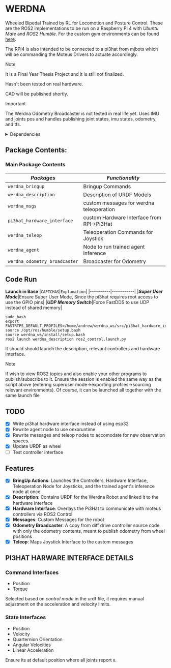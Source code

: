 # WERDNA
Wheeled Bipedal Trained by RL for Locomotion and Posture Control. These are the ROS2 implementations to be run on a Raspberry Pi 4 with *Ubuntu Mate* and *ROS2 Humble*. For the custom gym environments can be found [here](https://github.com/adwng/werdna_gym/tree/Advanced).

The RPI4 is also intended to be connected to a pi3hat from mjbots which will be commanding the Moteus Drivers to actuate accordingly. 

> [!NOTE] 
> It is a Final Year Thesis Project and it is still not finalized.
> 
> Hasn't been tested on real hardware.
>
> CAD will be published shortly.

> [!IMPORTANT]
> The Werdna Odometry Broadcaster is not tested in real life yet. Uses IMU and joints pos and handles publishing joint states, imu states, odometry, and tfs.

<details>
  <summary>Dependencies</summary>

  1. `ROS2 Control`
  2. `ROS2 Controllers` 
  3. `ONXX RunTime`
  4. `Moteus`
  5. `pi3hat`
   
</details>


## Package Contents:
### Main Package Contents
|_Packages_|_Functionality_|
| ------------- | ------------- |
|`werdna_bringup`|Bringup Commands|
|`werdna_description`|Description of URDF Models|
|`werdna_msgs`|custom messages for werdna teleoperation|
|`pi3hat_hardware_interface`|custom Hardware Interface from RPI->Pi3Hat|
|`werdna_teleop`|Teleoperation Commands for Joystick|
|`werdna_agent`|Node to run trained agent inference|
|`werdna_odometry_broadcaster`|Broadcaster for Odometry|

## Code Run
**Launch in Base**
|`CAPTCHAS`|`Explanation`|
|----------|-----------|
|***Super User Mode***|Ensure Super User Mode, Since the pi3hat requires root access to use the GPIO pins|
|***UDP Memory Switch***|Force FastDDS to use UDP instead of shared memory|

```
sudo bash
export FASTRTPS_DEFAULT_PROFILES=/home/andrew/werdna_ws/src/pi3hat_hardware_interface/fastrtps_profile_no_shmem.xml
source /opt/ros/humble/setup.bash
source werdna_ws/install/setup.bash
ros2 launch werdna_description ros2_control.launch.py
```

It should should launch the description, relevant controllers and hardware interface.

> [!NOTE]
> If wish to view ROS2 topics and also enable your other programs to publish/subscribe to it. Ensure the session is enabled the same way as the script above (entering superuser mode->exporting profiles->sourcing relevant environments).
> Of course, it can be launched all together with the same launch file


## TODO
- [x] Write pi3hat hardware interface instead of using esp32 
- [x] Rewrite agent node to use onxxruntime
- [x] Rewrite messages and teleop nodes to accomodate for new observation spaces.
- [x] Update URDF as wheel
- [ ] Test controller interface

## Features
- [x] **BringUp Actions**: Launches the Controllers, Hardware Interface, Teleoperation Node for Joysticks, and the trained agent's inference node at once
- [x] **Description**: Contains URDF for the Werdna Robot and linked it to the hardware interface
- [x] **Hardware Interface**: Overlays the Pi3Hat to communicate with moteus controllers via ROS2 Control
- [x] **Messages**: Custom Messages for the robot
- [x] **Odometry Broadcaster**: A copy from diff drive controller source code with only the odometry contents, meant to publish odometry from wheel positions
- [x] **Teleop**: Maps Joystick Interface to the custom messages

## PI3HAT HARWARE INTERFACE DETAILS
### Command Interfaces
- Position
- Torque

Selected based on *control mode* in the urdf file, it requires manual adjustment on the acceleration and velocity limits. 

### State Interfaces
- Position 
- Velocity
- Quarternion Orientation
- Angular Velocities
- Linear Acceleration

Ensure its at default position where all joints report `0`.




